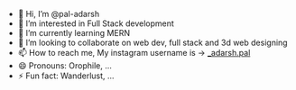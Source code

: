 - 👋 Hi, I’m @pal-adarsh
- 👀 I’m interested in Full Stack development
- 🌱 I’m currently learning MERN
- 💞️ I’m looking to collaborate on web dev, full stack and 3d web designing
- 📫 How to reach me, My instagram username is -> <a href="https://www.instagram.com/_adarsh.pal?igsh=MWR1Y3Jwdm56bmJteA==">_adarsh.pal</a>
- 😄 Pronouns: Orophile, ...
- ⚡ Fun fact: Wanderlust, ...
<!---
pal-adarsh/pal-adarsh is a ✨ special ✨ repository because its `README.md` (this file) appears on your GitHub profile.
You can click the Preview link to take a look at your changes.
--->
